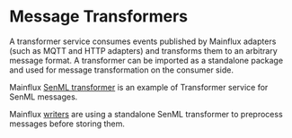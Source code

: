 # Message Transformers

A transformer service consumes events published by Mainflux adapters (such as MQTT and HTTP adapters) and transforms them to an arbitrary message format. A transformer can be imported as a standalone package and used for message transformation on the consumer side.

Mainflux [SenML transformer](transformer) is an example of Transformer service for SenML messages.

Mainflux [writers](writers) are using a standalone SenML transformer to preprocess messages before storing them.

[transformers]: https://github.com/MainfluxLabs/mainflux/tree/master/transformers/senml
[writers]: https://github.com/MainfluxLabs/mainflux/tree/master/writers
